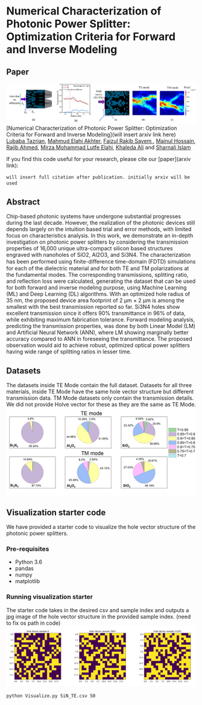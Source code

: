 # Numerical Characterization of Photonic  Power Splitter: Optimization Criteria for Forward and Inverse Modeling

## Paper
![](./HV_with_TE_TM.png) 
[Numerical Characterization of Photonic  Power Splitter: Optimization Criteria for Forward and Inverse Modeling](will insert arxiv link here)  
[Lubaba Tazrian](https://www.linkedin.com/in/lubaba-tazrian-rahman-8ab287209/), [Mahmud Elahi Akhter](https://github.com/mandelbrot-walker), [Faizul Rakib Sayem
](https://www.researchgate.net/profile/Faizul-Sayem), [Mainul Hossain](https://scholar.google.com/citations?user=RLP3qZsAAAAJ&hl=en), [Rajib Ahmed](https://scholar.google.com/citations?user=SmEoIXsAAAAJ&hl=es), [Mirza Mohammad Lutfe Elahi](https://ece.northsouth.edu/~lutfe.elahi/), [Khaleda Ali](https://scholar.google.com/citations?user=zDtDMMcAAAAJ&hl=en) and [Sharnali Islam](https://scholar.google.com/citations?user=_FoUlhAAAAAJ&hl=en)

If you find this code useful for your research, please cite our [paper](arxiv link):

```
will insert full citation after publication. initially arxiv will be used
```

## Abstract
Chip-based photonic systems have undergone substantial progresses during the last decade. However, the realization of the photonic devices still depends largely on the intuition based trial and error methods, with limited focus on characteristics analysis. In this work, we demonstrate an in-depth investigation on photonic power splitters by considering the transmission properties of 16,000 unique ultra-compact silicon based structures engraved with nanoholes of SiO2, Al2O3, and Si3N4. The characterization has been performed using finite-diﬀerence time-domain (FDTD) simulations for each of the dielectric material and for both TE and TM polarizations at the fundamental modes. The corresponding transmissions, splitting ratio, and reflection loss were calculated, generating the dataset that can be used for both forward and inverse modeling purpose, using Machine Learning (ML) and Deep Learning (DL) algorithms. With an optimized hole radius of 35 nm, the proposed device area footprint of 2 μm × 2 μm is among the smallest with the best transmission reported so far. Si3N4 holes show excellent transmission since it offers 90%  transmittance in 96% of data, while exhibiting maximum fabrication tolerance. Forward modeling analysis, predicting the transmission properties, was done by both Linear Model (LM) and Artificial Neural Network (ANN), where LM showing marginally better accuracy compared to ANN in foreseeing the transmittance. The proposed observation would aid to achieve robust, optimized optical power splitters having wide range of splitting ratios in lesser time.

## Datasets
The datasets inside TE Mode contain the full dataset. Datasets for all three materials, inside TE Mode have the same hole vector structure but different transmission data. TM Mode datasets only contain the transmission details. We did not provide Holve vector for these as they are the same as TE Mode.   
![](./pie_chart.png) 
## Visualization starter code
We have provided a starter code to visualize the hole vector structure of the photonic power splitters. 

### Pre-requisites
* Python 3.6
* pandas
* numpy
* matplotlib

### Running visualization starter
The starter code takes in the desired csv and sample index and outputs a jpg image of the hole vector structure in the provided sample index. (need to fix os path in code)    
![](./Hole_vector_examples.png) 
```bash
python Visualize.py SiN_TE.csv 50
```
